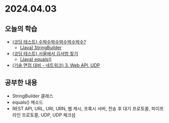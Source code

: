 # 2024.04.03
## 오늘의 학습
- [(코딩 테스트) 수박수박수박수박수박수?](/Coding%20Test/프로그래머스/연습문제/수박수박수박수박수박수?.md)
	- [(Java) StringBuilder](Java/Class/StringBuilder.md)
- [(코딩 테스트) 서울에서 김서방 찾기](/Coding%20Test/프로그래머스/연습문제/서울에서%20김서방%20찾기.md)
	- [(Java) equals()](/Java/Method/equals().md)
- [(기술 면접 대비 - 네트워크) 3. Web API, UDP](/기술%20면접%20대비/네트워크/3.%20Web%20API,%20UDP.md)

## 공부한 내용
- StringBuilder 클래스
- equals() 메소드
- REST API, URL, URI, URN, 웹 캐시, 프록시 서버, 전송 후 대기 프로토콜, 파이프라인 프로토콜, UDP, UDP 체크섬